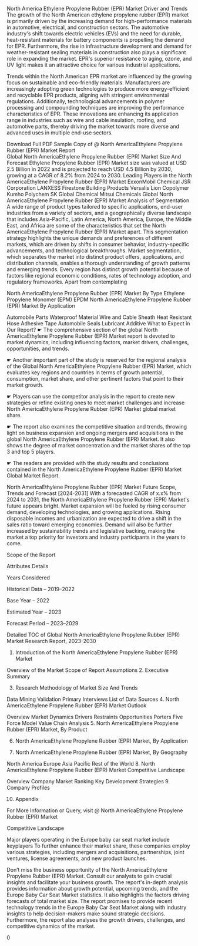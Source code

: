 North America Ethylene Propylene Rubber (EPR) Market Driver and Trends
The growth of the North American ethylene propylene rubber (EPR) market is primarily driven by the increasing demand for high-performance materials in automotive, electrical, and construction sectors. The automotive industry's shift towards electric vehicles (EVs) and the need for durable, heat-resistant materials for battery components is propelling the demand for EPR. Furthermore, the rise in infrastructure development and demand for weather-resistant sealing materials in construction also plays a significant role in expanding the market. EPR's superior resistance to aging, ozone, and UV light makes it an attractive choice for various industrial applications.

Trends within the North American EPR market are influenced by the growing focus on sustainable and eco-friendly materials. Manufacturers are increasingly adopting green technologies to produce more energy-efficient and recyclable EPR products, aligning with stringent environmental regulations. Additionally, technological advancements in polymer processing and compounding techniques are improving the performance characteristics of EPR. These innovations are enhancing its application range in industries such as wire and cable insulation, roofing, and automotive parts, thereby driving the market towards more diverse and advanced uses in multiple end-use sectors.

Download Full PDF Sample Copy of @ North AmericaEthylene Propylene Rubber (EPR) Market Report  
Global North AmericaEthylene Propylene Rubber (EPR) Market Size And Forecast
Ethylene Propylene Rubber (EPR) Market size was valued at USD 2.5 Billion in 2022 and is projected to reach USD 4.5 Billion by 2030, growing at a CAGR of 8.2% from 2024 to 2030.
Leading Players in the North AmericaEthylene Propylene Rubber (EPR) Market
ExxonMobil Chemical
JSR Corporation
LANXESS
Firestone Building Products
Versalis
Lion Copolymer
Kumho Polychem
SK Global Chemical
Mitsui Chemicals
Global North AmericaEthylene Propylene Rubber (EPR) Market Analysis of Segmentation
A wide range of product types tailored to specific applications, end-user industries from a variety of sectors, and a geographically diverse landscape that includes Asia-Pacific, Latin America, North America, Europe, the Middle East, and Africa are some of the characteristics that set the North AmericaEthylene Propylene Rubber (EPR) Market apart. This segmentation strategy highlights the unique demands and preferences of different markets, which are driven by shifts in consumer behavior, industry-specific advancements, and technological breakthroughs. Market segmentation, which separates the market into distinct product offers, applications, and distribution channels, enables a thorough understanding of growth patterns and emerging trends. Every region has distinct growth potential because of factors like regional economic conditions, rates of technology adoption, and regulatory frameworks. Apart from contemplating

North AmericaEthylene Propylene Rubber (EPR) Market By Type
Ethylene Propylene Monomer (EPM)
EPDM
North AmericaEthylene Propylene Rubber (EPR) Market By Application

Automobile Parts
Waterproof Material
Wire and Cable Sheath
Heat Resistant Hose
Adhesive Tape
Automobile Seals
Lubricant Additive
What to Expect in Our Report?
☛ The comprehensive section of the global North AmericaEthylene Propylene Rubber (EPR) Market report is devoted to market dynamics, including influencing factors, market drivers, challenges, opportunities, and trends.

☛ Another important part of the study is reserved for the regional analysis of the Global North AmericaEthylene Propylene Rubber (EPR) Market, which evaluates key regions and countries in terms of growth potential, consumption, market share, and other pertinent factors that point to their market growth.

☛ Players can use the competitor analysis in the report to create new strategies or refine existing ones to meet market challenges and increase North AmericaEthylene Propylene Rubber (EPR) Market global market share.

☛ The report also examines the competitive situation and trends, throwing light on business expansion and ongoing mergers and acquisitions in the global North AmericaEthylene Propylene Rubber (EPR) Market. It also shows the degree of market concentration and the market shares of the top 3 and top 5 players.

☛ The readers are provided with the study results and conclusions contained in the North AmericaEthylene Propylene Rubber (EPR) Market Global Market Report.

North AmericaEthylene Propylene Rubber (EPR) Market Future Scope, Trends and Forecast [2024-2031]
With a forecasted CAGR of x.x% from 2024 to 2031, the North AmericaEthylene Propylene Rubber (EPR) Market's future appears bright. Market expansion will be fueled by rising consumer demand, developing technologies, and growing applications. Rising disposable incomes and urbanization are expected to drive a shift in the sales ratio toward emerging economies. Demand will also be further increased by sustainability trends and legislative backing, making the market a top priority for investors and industry participants in the years to come.

Scope of the Report

Attributes Details

Years Considered

Historical Data – 2019–2022

Base Year – 2022

Estimated Year – 2023

Forecast Period – 2023–2029

Detailed TOC of Global North AmericaEthylene Propylene Rubber (EPR) Market Research Report, 2023-2030
1. Introduction of the North AmericaEthylene Propylene Rubber (EPR) Market

Overview of the Market
Scope of Report
Assumptions
2. Executive Summary

3. Research Methodology of Market Size And Trends

Data Mining
Validation
Primary Interviews
List of Data Sources
4. North AmericaEthylene Propylene Rubber (EPR) Market Outlook

Overview
Market Dynamics
Drivers
Restraints
Opportunities
Porters Five Force Model
Value Chain Analysis
5. North AmericaEthylene Propylene Rubber (EPR) Market, By Product

6. North AmericaEthylene Propylene Rubber (EPR) Market, By Application

7. North AmericaEthylene Propylene Rubber (EPR) Market, By Geography

North America
Europe
Asia Pacific
Rest of the World
8. North AmericaEthylene Propylene Rubber (EPR) Market Competitive Landscape

Overview
Company Market Ranking
Key Development Strategies
9. Company Profiles

10. Appendix

For More Information or Query, visit @ North AmericaEthylene Propylene Rubber (EPR) Market

Competitive Landscape

Major players operating in the Europe baby car seat market include keyplayers To further enhance their market share, these companies employ various strategies, including mergers and acquisitions, partnerships, joint ventures, license agreements, and new product launches.

Don’t miss the business opportunity of the North AmericaEthylene Propylene Rubber (EPR) Market. Consult our analysts to gain crucial insights and facilitate your business growth.
The report's in-depth analysis provides information about growth potential, upcoming trends, and the Europe Baby Car Seat Market statistics. It also highlights the factors driving forecasts of total market size. The report promises to provide recent technology trends in the Europe Baby Car Seat Market along with industry insights to help decision-makers make sound strategic decisions. Furthermore, the report also analyses the growth drivers, challenges, and competitive dynamics of the market.

0
